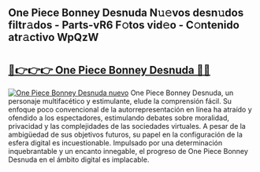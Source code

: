 ## One Piece Bonney Desnuda N𝚞𝚎vos desn𝚞dos filtr𝚊dos - Parts-vR6 F𝚘tos vid𝚎o - C𝚘ntenido atr𝚊ctivo WpQzW

# <h2><a href="http://mb6b17.tromn.icu/?c=One+Piece+Bonney+Desnuda">🔗👉👉👉 One Piece Bonney Desnuda 🔗🔗</a></h2>

[![One Piece Bonney Desnuda nuevo](https://i.imgur.com/pEAQMta.gif)](http://mb6b17.tromn.icu/?c=One+Piece+Bonney+Desnuda)
One Piece Bonney Desnuda, un personaje multifacético y estimulante, elude la comprensión fácil. Su enfoque poco convencional de la autorrepresentación en línea ha atraído y ofendido a los espectadores, estimulando debates sobre moralidad, privacidad y las complejidades de las sociedades virtuales. A pesar de la ambigüedad de sus objetivos futuros, su papel en la configuración de la esfera digital es incuestionable. Impulsado por una determinación inquebrantable y un encanto innegable, el progreso de One Piece Bonney Desnuda en el ámbito digital es implacable.
